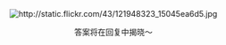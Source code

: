 <html><body><div style="text-align:center;"><img alt="http://static.flickr.com/43/121948323_15045ea6d5.jpg" src="http://static.flickr.com/43/121948323_15045ea6d5.jpg">

答案将在回复中揭晓～
</div></body></html>